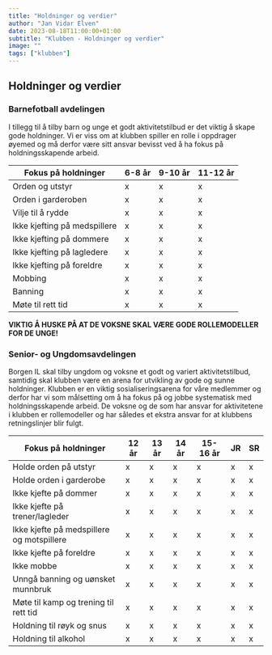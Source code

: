 ```yaml
---
title: "Holdninger og verdier"
author: "Jan Vidar Elven"
date: 2023-08-18T11:00:00+01:00
subtitle: "Klubben - Holdninger og verdier"
image: ""
tags: ["klubben"]
---
```


## Holdninger og verdier

### Barnefotball avdelingen

I tillegg til å tilby barn og unge et godt aktivitetstilbud er det viktig å skape gode holdninger. Vi er viss om at klubben spiller en rolle i oppdrager øyemed og må derfor være sitt ansvar bevisst ved å ha fokus på holdningsskapende arbeid.

| Fokus på holdninger | 6-8 år | 9-10 år | 11-12 år |
|---|---|---|---|
| Orden og utstyr | x | x | x |
| Orden i garderoben | x | x | x |
| Vilje til å rydde | x | x | x |
| Ikke kjefting på medspillere | x | x | x |
| Ikke kjefting på dommere | x | x | x |
| Ikke kjefting på lagledere | x | x | x |
| Ikke kjefting på foreldre | x | x | x |
| Mobbing | x | x | x |
| Banning | x | x | x |
| Møte til rett tid | x | x | x |

**VIKTIG Å HUSKE PÅ AT DE VOKSNE SKAL VÆRE GODE ROLLEMODELLER FOR DE UNGE!**

### Senior- og Ungdomsavdelingen

Borgen IL skal tilby ungdom og voksne et godt og variert aktivitetstilbud, samtidig skal klubben være en arena for utvikling av gode og sunne holdninger. Klubben er en viktig sosialiseringsarena for våre medlemmer og derfor har vi som målsetting om å ha fokus på og jobbe systematisk med holdningsskapende arbeid. De voksne og de som har ansvar for aktivitetene i klubben er rollemodeller og har således et ekstra ansvar for at klubbens retningslinjer blir fulgt.

| Fokus på holdninger |12 år | 13 år | 14 år | 15-16 år | JR | SR |
|---|---|---|---|---|---|---|
Holde orden på utstyr | x | x | x | x | x | x |
Holde orden i garderobe | x | x | x | x | x | x |
Ikke kjefte på dommer | x | x | x | x | x | x |
Ikke kjefte på trener/lagleder | x | x | x | x | x | x |
Ikke kjefte på medspillere og motspillere | x | x | x | x | x | x |
Ikke kjefte på foreldre | x | x | x | x | x | x |
Ikke mobbe | x | x | x | x | x | x |
Unngå banning og uønsket munnbruk | x | x | x | x | x | x |
Møte til kamp og trening til rett tid | x | x | x | x | x | x |
Holdning til røyk og snus | x | x | x | x | x | x |
Holdning til alkohol | x | x | x | x | x | x |
